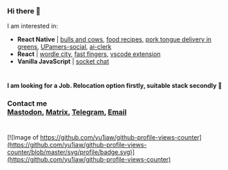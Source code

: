 ### Hi there 👋
I am interested in:
- **React Native** | [bulls and cows](https://drive.google.com/file/d/1MlImDa_M-etUSS2aNn7Nv5V2_PBjOczK/view?usp=sharing), [food recipes](https://drive.google.com/file/d/1F6bQLXij8O5_6ikwa8k1IsjdYZMK036N/view?usp=share_link), [pork tongue delivery in greens](https://expo.dev/@yu1ia/uber-eats), [UPamers-social](https://expo.dev/@yu1ia/epam-project), [ai-clerk](https://expo.dev/@yu1ia/chatGPT-app)
- **React** | [wordle city](https://wordle-british-city.netlify.app), [fast fingers](https://yu1ia-warming-up-fingers.netlify.app), [vscode extension](https://marketplace.visualstudio.com/items?itemName=yu1ia-vasyleniuk.react-reactnative-snippets-essential)
- **Vanilla JavaScript** | [socket chat](https://chat-u6d0.onrender.com)
#
  

#### I am looking for a Job.   Relocation option firstly, suitable stack secondly  :mega:

### Contact me <br /><a rel="me" href="https://ohai.social/@yu1ia">Mastodon</a>, <a href="https://matrix.to/#/@yu1iaw:matrix.org">Matrix</a>, <a href="https://t.me/yu1iaw">Telegram</a>, <a href="mailto:yu1iaw@tutamail.com">Email</a>
#
[![Image of https://github.com/yu1iaw/github-profile-views-counter](https://github.com/yu1iaw/github-profile-views-counter/blob/master/svg/profile/badge.svg)](https://github.com/yu1iaw/github-profile-views-counter)

